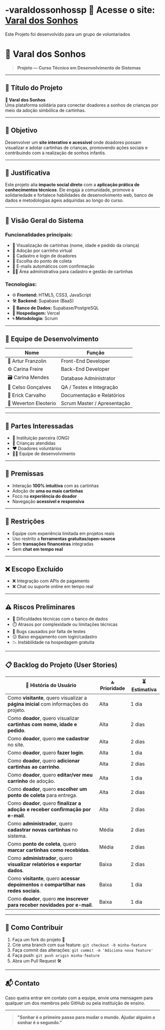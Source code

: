 # -varaldossonhossp 🔗 Acesse o site: [Varal dos Sonhos](https://carinamendesdev.github.io/varaldossonhossp/)

Este Projeto foi desenvolvido para um grupo de voluntariados

# 🌟 Varal dos Sonhos

> **Projeto — Curso Técnico em Desenvolvimento de Sistemas**

---

## 🧠 Título do Projeto

**🎈 Varal dos Sonhos**  
Uma plataforma solidária para conectar doadores a sonhos de crianças por meio da adoção simbólica de cartinhas.

---

## 🎯 Objetivo

Desenvolver um **site interativo e acessível** onde doadores possam visualizar e adotar cartinhas de crianças, promovendo ações sociais e contribuindo com a realização de sonhos infantis.

---

## 💬 Justificativa

Este projeto alia **impacto social direto** com a **aplicação prática de conhecimentos técnicos**. Ele engaja a comunidade, promove a solidariedade e fortalece habilidades de desenvolvimento web, banco de dados e metodologias ágeis adquiridas ao longo do curso.

---

## 🧩 Visão Geral do Sistema

### Funcionalidades principais:

- 📄 Visualização de cartinhas (nome, idade e pedido da criança)
- 🛒 Adoção por carrinho virtual
- 👤 Cadastro e login de doadores
- 📍 Escolha do ponto de coleta
- 📧 E-mails automáticos com confirmação
- 🧑‍💼 Área administrativa para cadastro e gestão de cartinhas

### Tecnologias:

- 🌐 **Frontend:** HTML5, CSS3, JavaScript  
- 🛠️ **Backend:** Supabase (BaaS)  
- 💾 **Banco de Dados:** Supabase/PostgreSQL  
- 🚀 **Hospedagem:** Vercel  
- 🌀 **Metodologia:** Scrum  

---

## 👥 Equipe de Desenvolvimento

| Nome                | Função                           |
|---------------------|----------------------------------|
| 🎨 Artur Franzolin     | Front-End Developer              |
| ⚙️ Carina Freire       | Back-End Developer               |
| 🗃️ Carina Mendes       | Database Administrator           |
| 🧪 Celso Gonçalves     | QA / Testes e Integração         |
| 📄 Erick Carvalho      | Documentação e Relatórios        |
| 🔁 Weverton Eleoterio  | Scrum Master / Apresentação      |

---

## 📌 Partes Interessadas

- 🏢 Instituição parceira (ONG)
- 👶 Crianças atendidas
- ❤️ Doadores voluntários
- 👩‍💻 Equipe de desenvolvimento

---

## 🔑 Premissas

- Interação **100% intuitiva** com as cartinhas
- Adoção de **uma ou mais cartinhas**
- Foco na **experiência do doador**
- Navegação **acessível e responsiva**

---

## 🚫 Restrições

- Equipe com experiência limitada em projetos reais
- Uso restrito a **ferramentas gratuitas/open-source**
- Sem **transações financeiras** integradas
- Sem **chat em tempo real**

---

## ❌ Escopo Excluído

- ❌ Integração com APIs de pagamento
- ❌ Chat ou suporte online em tempo real

---

## ⚠️ Riscos Preliminares

- 🔄 Dificuldades técnicas com o banco de dados
- ⏱️ Atrasos por complexidade ou limitações técnicas
- 🐞 Bugs causados por falta de testes
- 😕 Baixo engajamento com login/cadastro
- 📉 Instabilidade na hospedagem gratuita

---

## 📋 Backlog do Projeto (User Stories)

| 🧾 História do Usuário                                                                         | 🔝 Prioridade | ⏳ Estimativa |
|-------------------------------------------------------------------------------------------------|---------------|----------------|
| Como **visitante**, quero visualizar a **página inicial** com informações do projeto.           | Alta          | 1 dia          |
| Como **doador**, quero visualizar **cartinhas com nome, idade e pedido**.                       | Alta          | 2 dias         |
| Como **doador**, quero **me cadastrar** no site.                                                | Alta          | 2 dias         |
| Como **doador**, quero **fazer login**.                                                         | Alta          | 1 dia          |
| Como **doador**, quero **adicionar cartinhas ao carrinho**.                                     | Alta          | 2 dias         |
| Como **doador**, quero **editar/ver meu carrinho** de adoção.                                   | Alta          | 1 dia          |
| Como **doador**, quero **escolher um ponto de coleta** para entrega.                            | Alta          | 2 dias         |
| Como **doador**, quero **finalizar a adoção e receber confirmação por e-mail**.                 | Alta          | 2 dias         |
| Como **administrador**, quero **cadastrar novas cartinhas** no sistema.                         | Média         | 2 dias         |
| Como **ponto de coleta**, quero **marcar cartinhas como recebidas**.                            | Média         | 2 dias         |
| Como **administrador**, quero **visualizar relatórios e exportar dados**.                       | Baixa         | 2 dias         |
| Como **visitante**, quero **acessar depoimentos** e **compartilhar nas redes sociais**.         | Baixa         | 1 dia          |
| Como **doador**, quero **me inscrever para receber novidades por e-mail**.                      | Baixa         | 1 dia          |

---

## 🧭 Como Contribuir

1. Faça um fork do projeto 🍴  
2. Crie uma branch com sua feature: `git checkout -b minha-feature`  
3. Faça commit das alterações: `git commit -m 'Adiciona nova feature'`  
4. Faça push: `git push origin minha-feature`  
5. Abra um Pull Request 🛠️

---

## 📬 Contato

Caso queira entrar em contato com a equipe, envie uma mensagem para qualquer um dos membros pelo GitHub ou pela instituição de ensino.

---

> **"Sonhar é o primeiro passo para mudar o mundo. Ajudar alguém a sonhar é o segundo."**
